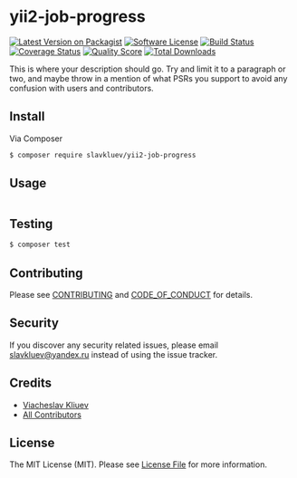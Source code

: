# yii2-job-progress

[![Latest Version on Packagist][ico-version]][link-packagist]
[![Software License][ico-license]](LICENSE.md)
[![Build Status][ico-travis]][link-travis]
[![Coverage Status][ico-scrutinizer]][link-scrutinizer]
[![Quality Score][ico-code-quality]][link-code-quality]
[![Total Downloads][ico-downloads]][link-downloads]

This is where your description should go. Try and limit it to a paragraph or two, and maybe throw in a mention of what
PSRs you support to avoid any confusion with users and contributors.

## Install

Via Composer

``` bash
$ composer require slavkluev/yii2-job-progress
```

## Usage

``` php
```

## Testing

``` bash
$ composer test
```

## Contributing

Please see [CONTRIBUTING](CONTRIBUTING.md) and [CODE_OF_CONDUCT](CODE_OF_CONDUCT.md) for details.

## Security

If you discover any security related issues, please email slavkluev@yandex.ru instead of using the issue tracker.

## Credits

- [Viacheslav Kliuev][link-author]
- [All Contributors][link-contributors]

## License

The MIT License (MIT). Please see [License File](LICENSE.md) for more information.

[ico-version]: https://img.shields.io/packagist/v/slavkluev/yii2-job-progress.svg?style=flat-square
[ico-license]: https://img.shields.io/badge/license-MIT-brightgreen.svg?style=flat-square
[ico-travis]: https://img.shields.io/travis/slavkluev/yii2-job-progress/master.svg?style=flat-square
[ico-scrutinizer]: https://img.shields.io/scrutinizer/coverage/g/slavkluev/yii2-job-progress.svg?style=flat-square
[ico-code-quality]: https://img.shields.io/scrutinizer/g/slavkluev/yii2-job-progress.svg?style=flat-square
[ico-downloads]: https://img.shields.io/packagist/dt/slavkluev/yii2-job-progress.svg?style=flat-square

[link-packagist]: https://packagist.org/packages/slavkluev/yii2-job-progress
[link-travis]: https://travis-ci.org/slavkluev/yii2-job-progress
[link-scrutinizer]: https://scrutinizer-ci.com/g/slavkluev/yii2-job-progress/code-structure
[link-code-quality]: https://scrutinizer-ci.com/g/slavkluev/yii2-job-progress
[link-downloads]: https://packagist.org/packages/slavkluev/yii2-job-progress
[link-author]: https://github.com/slavkluev
[link-contributors]: ../../contributors

